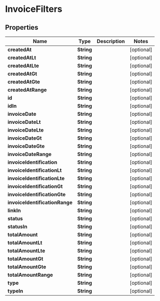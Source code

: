 

# InvoiceFilters


## Properties

| Name | Type | Description | Notes |
|------------ | ------------- | ------------- | -------------|
|**createdAt** | **String** |  |  [optional] |
|**createdAtLt** | **String** |  |  [optional] |
|**createdAtLte** | **String** |  |  [optional] |
|**createdAtGt** | **String** |  |  [optional] |
|**createdAtGte** | **String** |  |  [optional] |
|**createdAtRange** | **String** |  |  [optional] |
|**id** | **String** |  |  [optional] |
|**idIn** | **String** |  |  [optional] |
|**invoiceDate** | **String** |  |  [optional] |
|**invoiceDateLt** | **String** |  |  [optional] |
|**invoiceDateLte** | **String** |  |  [optional] |
|**invoiceDateGt** | **String** |  |  [optional] |
|**invoiceDateGte** | **String** |  |  [optional] |
|**invoiceDateRange** | **String** |  |  [optional] |
|**invoiceIdentification** | **String** |  |  [optional] |
|**invoiceIdentificationLt** | **String** |  |  [optional] |
|**invoiceIdentificationLte** | **String** |  |  [optional] |
|**invoiceIdentificationGt** | **String** |  |  [optional] |
|**invoiceIdentificationGte** | **String** |  |  [optional] |
|**invoiceIdentificationRange** | **String** |  |  [optional] |
|**linkIn** | **String** |  |  [optional] |
|**status** | **String** |  |  [optional] |
|**statusIn** | **String** |  |  [optional] |
|**totalAmount** | **String** |  |  [optional] |
|**totalAmountLt** | **String** |  |  [optional] |
|**totalAmountLte** | **String** |  |  [optional] |
|**totalAmountGt** | **String** |  |  [optional] |
|**totalAmountGte** | **String** |  |  [optional] |
|**totalAmountRange** | **String** |  |  [optional] |
|**type** | **String** |  |  [optional] |
|**typeIn** | **String** |  |  [optional] |



